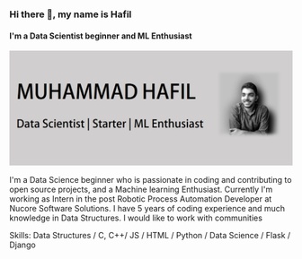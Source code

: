 ### Hi there 👋, my name is Hafil
#### I'm a Data Scientist beginner and ML Enthusiast
![I'm a Data Scientist beginner and ML Enthusiast](https://github.com/mhdhafil/mhdhafil/blob/main/Screenshot%20(186).png)

I'm a Data Science beginner who is passionate in coding and contributing to open source projects,
 and a Machine learning Enthusiast. Currently I'm working as Intern in the post Robotic Process Automation Developer at Nucore Software Solutions. I have 5 years of 
 coding experience and much knowledge in Data Structures. I would like to work with communities

Skills: Data Structures / C, C++/ JS / HTML / Python / Data Science / Flask / Django




